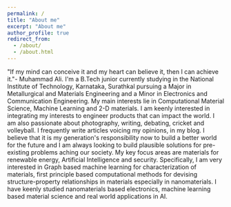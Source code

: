 ```yaml
---
permalink: /
title: "About me"
excerpt: "About me"
author_profile: true
redirect_from: 
  - /about/
  - /about.html
---
```


"If my mind can conceive it and my heart can believe it, then I can achieve it."- Muhammad Ali.
I'm a B.Tech junior currently studying in the National Institute of Technology, Karnataka, Surathkal pursuing a Major in Metallurgical and Materials Engineering and a Minor in Electronics and Communication Engineering. My main interests lie in Computational Material Science, Machine Learning and 2-D materials. I am keenly interested in integrating my interests to engineer products that can impact the world.
I am also passionate about photography, writing, debating, cricket and volleyball. I frequently write articles voicing my opinions, in my blog.
I believe that it is my generation's responsibility now to build a better world for the future and I am always looking to build plausible solutions for pre-existing problems aching our society. My key focus areas are materials for renewable energy, Artificial Intelligence and security.
Specifically, I am very interested in Graph based machine learning for characterization of materials, first principle based computational methods for devising structure-property relationships in materials especially in nanomaterials. I have keenly studied nanomaterials based electronics, machine learning based material science and real world applications in AI.
